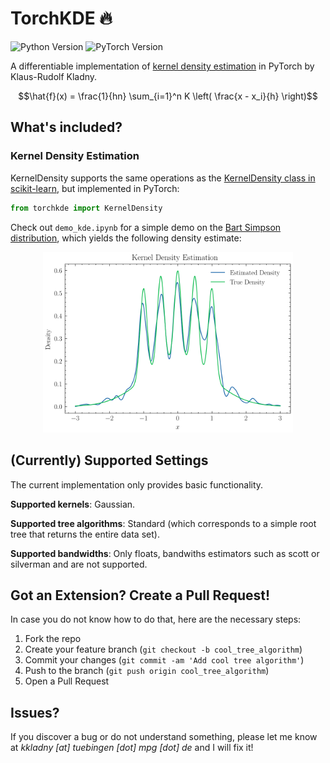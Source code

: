 # TorchKDE :fire:

![Python Version](https://img.shields.io/badge/python-3.11.11%2B-blue.svg)
![PyTorch Version](https://img.shields.io/badge/pytorch-2.5.1-brightgreen.svg)

A differentiable implementation of [kernel density estimation](https://en.wikipedia.org/wiki/Kernel_density_estimation) in PyTorch by Klaus-Rudolf Kladny.

$$\hat{f}(x) = \frac{1}{hn} \sum_{i=1}^n K \left( \frac{x - x_i}{h} \right)$$

## What's included?

### Kernel Density Estimation

KernelDensity supports the same operations as the [KernelDensity class in scikit-learn](https://scikit-learn.org/dev/modules/generated/sklearn.neighbors.KernelDensity.html), but implemented in PyTorch:

```python
from torchkde import KernelDensity
```

Check out `demo_kde.ipynb` for a simple demo on the [Bart Simpson distribution](https://www.stat.cmu.edu/~larry/=sml/densityestimation.pdf), which yields the following density estimate:

<p align="center">
<img src="/plots/bart_simpson_kde.svg" width="400">
</p>

## (Currently) Supported Settings

The current implementation only provides basic functionality.

**Supported kernels**: Gaussian.

**Supported tree algorithms**: Standard (which corresponds to a simple root tree that returns the entire data set).

**Supported bandwidths**: Only floats, bandwiths estimators such as scott or silverman and are not supported.

## Got an Extension? Create a Pull Request!

In case you do not know how to do that, here are the necessary steps:

1. Fork the repo
2. Create your feature branch (`git checkout -b cool_tree_algorithm`)
3. Commit your changes (`git commit -am 'Add cool tree algorithm'`)
4. Push to the branch (`git push origin cool_tree_algorithm`)
5. Open a Pull Request

## Issues?

If you discover a bug or do not understand something, please let me know at *kkladny [at] tuebingen [dot] mpg [dot] de* and I will fix it!